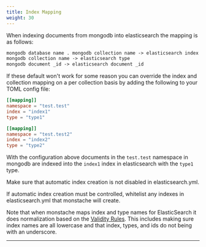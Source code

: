 ```yaml
---
title: Index Mapping
weight: 30
---
```


When indexing documents from mongodb into elasticsearch the mapping is as follows:

```txt
mongodb database name . mongodb collection name -> elasticsearch index name
mongodb collection name -> elasticsearch type
mongodb document _id -> elasticsearch document _id
```

If these default won't work for some reason you can override the index and collection mapping on a per collection basis by adding
the following to your TOML config file:

```toml
[[mapping]]
namespace = "test.test"
index = "index1"
type = "type1"

[[mapping]]
namespace = "test.test2"
index = "index2"
type = "type2"
```

With the configuration above documents in the `test.test` namespace in mongodb are indexed into the `index1` 
index in elasticsearch with the `type1` type.

Make sure that automatic index creation is not disabled in elasticsearch.yml.

If automatic index creation must be controlled, whitelist any indexes in elasticsearch.yml that monstache will create.

Note that when monstache maps index and type names for ElasticSearch it does normalization based on the 
[Validity Rules](https://github.com/elastic/elasticsearch/issues/6736).  This includes making sure index names are
all lowercase and that index, types, and ids do not being with an underscore.

---
